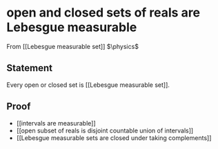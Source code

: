 # open and closed sets of reals are Lebesgue measurable
From [[Lebesgue measurable set]]
$\physics$
## Statement
Every open or closed set is [[Lebesgue measurable set]].

## Proof
- [[intervals are measurable]]
- [[open subset of reals is disjoint countable union of intervals]]
- [[Lebesgue measurable sets are closed under taking complements]]
